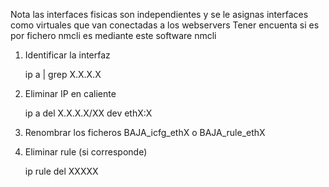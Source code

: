 Nota las interfaces fisicas son independientes y se le asignas interfaces como virtuales que van conectadas a los webservers 
Tener encuenta si es por fichero nmcli es mediante este software nmcli 

1. Identificar la interfaz

	ip a | grep X.X.X.X

2. Eliminar IP en caliente

	ip a del X.X.X.X/XX dev ethX:X

3. Renombrar los ficheros BAJA_icfg_ethX o BAJA_rule_ethX

4. Eliminar rule (si corresponde)

	ip rule del XXXXX
